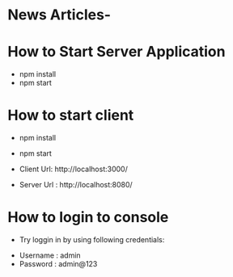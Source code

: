 # News Articles-

# How to Start Server Application
* npm install
* npm start

# How to start client
* npm install
* npm start

* Client Url: http://localhost:3000/
* Server Url : http://localhost:8080/

# How to login to console
- Try loggin in by using following credentials:
* Username : admin
* Password : admin@123
